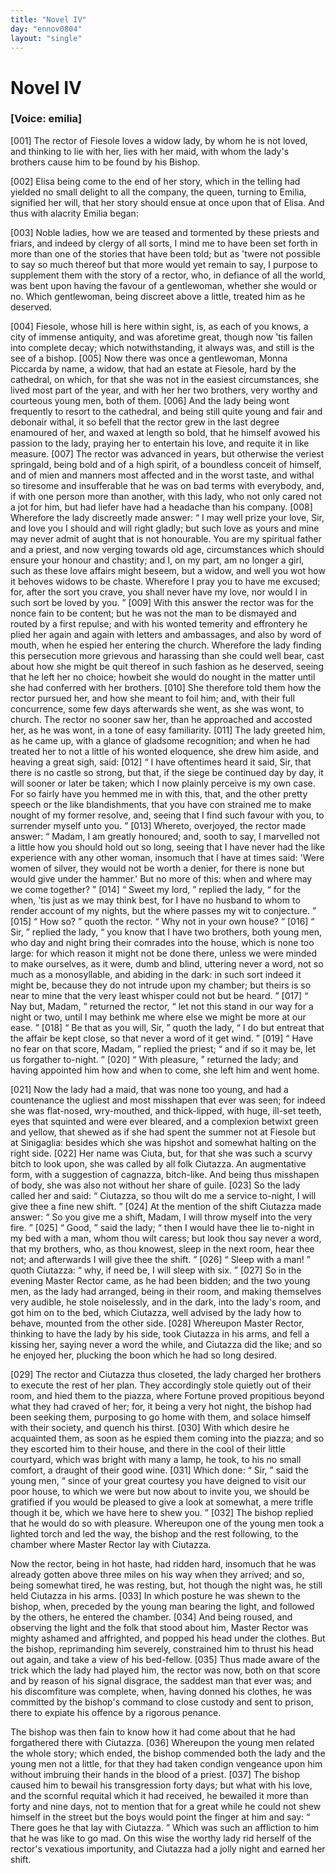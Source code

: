 ```yaml
---
title: "Novel IV"
day: "ennov0804"
layout: "single"
---
```

<div id="nov0804" type="novella" who="emilia">
 <h1>
  Novel IV
 </h1>
 <argument>
  <p>
   <h3>
    [Voice: emilia]
   </h3>
  </p>
  <p>
   <a name="p08040001">
    [001]
   </a>
   The rector of Fiesole loves a widow lady, by whom he is
 not loved, and thinking to lie with her, lies with her
 maid, with whom the lady's brothers cause him to be
 found by his Bishop.
  </p>
 </argument>
 <div3 type="commentary" who="author">
  <p>
   <a name="p08040002">
    [002]
   </a>
   Elisa
   being come to the end of
	her story, which in the telling
	had yielded no small delight to all the company, the queen, turning
	to Emilia, signified her will, that her story should ensue at once upon
      that of Elisa. And thus with alacrity Emilia began:
  </p>
 </div3>
 <div3 type="commentary" who="emilia">
  <p>
   <a name="p08040003">
    [003]
   </a>
   Noble ladies,
	how we are teased and tormented by these priests and friars, and
	indeed by clergy of all sorts, I mind me to have been set forth in
	more than one of the stories that have been told; but as 'twere not
	possible to say so much thereof but that more would yet remain to
	say, I purpose to supplement them with the story of a rector, who, in
	defiance of all the world, was bent upon having the favour of a
	gentlewoman, whether she would or no. Which gentlewoman,
	being discreet above a little, treated him as he deserved.
  </p>
 </div3>
 <p>
  <a name="p08040004">
   [004]
  </a>
  Fiesole, whose hill is here within sight, is, as each of you knows,
 a city of immense antiquity, and was aforetime great, though now
 'tis fallen into complete decay; which notwithstanding, it always was,
 and still is the see of a bishop.
  <a name="p08040005">
   [005]
  </a>
  Now there was once a gentlewoman,
 Monna Piccarda by name, a widow, that had an estate at Fiesole,
 hard by the cathedral, on which, for that she was not in the easiest
 circumstances, she lived most part of the year, and with her her two
 brothers, very worthy and courteous young men, both of them.
  <a name="p08040006">
   [006]
  </a>
  And the lady being wont frequently to resort to the cathedral, and
 being still quite young and fair and debonair withal, it so befell that
 the rector grew in the last degree enamoured of her, and waxed at
 length so bold, that he himself avowed his passion to the lady, praying
  her
 to entertain his love, and requite it in like measure.
  <a name="p08040007">
   [007]
  </a>
  The rector
 was advanced in years, but otherwise the veriest springald, being bold
 and of a high spirit, of a boundless conceit of himself, and of mien
 and manners most affected and in the worst taste, and withal so tiresome
 and insufferable that he was on bad terms with everybody, and,
 if with one person more than another, with this lady, who not only
 cared not a jot for him, but had liefer have had a headache than his
 company.
  <a name="p08040008">
   [008]
  </a>
  Wherefore the lady discreetly made answer:
  <q direct="unspecified">
   I may
 well prize your love, Sir, and love you I should and will right gladly;
 but such love as yours and mine may never admit of aught that is
 not honourable. You are my spiritual father and a priest, and now
 verging towards old age, circumstances which should ensure your
 honour and chastity; and I, on my part, am no longer a girl, such
 as these love affairs might beseem, but a widow, and well you wot
 how it behoves widows to be chaste. Wherefore I pray you to have
 me excused; for, after the sort you crave, you shall never have my
 love, nor would I in such sort be loved by you.
  </q>
  <a name="p08040009">
   [009]
  </a>
  With this answer
 the rector was for the nonce fain to be content; but he was not the
 man to be dismayed and routed by a first repulse; and with his
 wonted temerity and effrontery he plied her again and again with
 letters and ambassages, and also by word of mouth, when he espied
 her entering the church. Wherefore the lady finding this persecution
 more grievous and harassing than she could well bear, cast about how
 she might be quit thereof in such fashion as he deserved, seeing that
 he left her no choice; howbeit she would do nought in the matter
 until she had conferred with her brothers.
  <a name="p08040010">
   [010]
  </a>
  She therefore told them
 how the rector pursued her, and how she meant to foil him; and,
 with their full concurrence, some few days afterwards she went, as
 she was wont, to church. The rector no sooner saw her, than he
 approached and accosted her, as he was wont, in a tone of easy
 familiarity.
  <a name="p08040011">
   [011]
  </a>
  The lady greeted him, as he came up, with a glance
 of gladsome recognition; and when he had treated her to not a little
 of his wonted eloquence, she drew him aside, and heaving a great
 sigh, said:
  <a name="p08040012">
   [012]
  </a>
  <q direct="unspecified">
   I have oftentimes heard it said, Sir, that there is no
 castle so strong, but that, if the siege be continued day by day, it
 will sooner or later be taken; which I now plainly perceive is my
 own case. For so fairly have you hemmed me in with this, that, and
 the other pretty speech or the like blandishments, that you have
 con
   strained
 me to make nought of my former resolve, and, seeing that I
 find such favour with you, to surrender myself unto you.
  </q>
  <a name="p08040013">
   [013]
  </a>
  Whereto,
 overjoyed, the rector made answer:
  <q direct="unspecified">
   Madam, I am greatly
 honoured; and, sooth to say, I marvelled not a little how you should
 hold out so long, seeing that I have never had the like experience
 with any other woman, insomuch that I have at times said: 'Were
 women of silver, they would not be worth a denier, for there is none
 but would give under the hammer.' But no more of this: when and
 where may we come together?
  </q>
  <a name="p08040014">
   [014]
  </a>
  <q direct="unspecified">
   Sweet my lord,
  </q>
  replied the lady,
  <q direct="unspecified">
   for the when, 'tis just as we may think best, for I have no husband
 to whom to render account of my nights, but the where passes my
 wit to conjecture.
  </q>
  <a name="p08040015">
   [015]
  </a>
  <q direct="unspecified">
   How so?
  </q>
  quoth the rector.
  <q direct="unspecified">
   Why not in
 your own house?
  </q>
  <a name="p08040016">
   [016]
  </a>
  <q direct="unspecified">
   Sir,
  </q>
  replied the lady,
  <q direct="unspecified">
   you know that I have
 two brothers, both young men, who day and night bring their comrades
 into the house, which is none too large: for which reason it
 might not be done there, unless we were minded to make ourselves,
 as it were, dumb and blind, uttering never a word, not so much as a
 monosyllable, and abiding in the dark: in such sort indeed it might
 be, because they do not intrude upon my chamber; but theirs is so
 near to mine that the very least whisper could not but be heard.
  </q>
  <a name="p08040017">
   [017]
  </a>
  <q direct="unspecified">
   Nay but, Madam,
  </q>
  returned the rector,
  <q direct="unspecified">
   let not this stand in our
 way for a night or two, until I may bethink me where else we might
 be more at our ease.
  </q>
  <a name="p08040018">
   [018]
  </a>
  <q direct="unspecified">
   Be that as you will, Sir,
  </q>
  quoth the lady,
  <q direct="unspecified">
   I do but entreat that the affair be kept close, so that never a word
 of it get wind.
  </q>
  <a name="p08040019">
   [019]
  </a>
  <q direct="unspecified">
   Have no fear on that score, Madam,
  </q>
  replied the
 priest;
  <q direct="unspecified">
   and if so it may be, let us forgather to-night.
  </q>
  <a name="p08040020">
   [020]
  </a>
  <q direct="unspecified">
   With
 pleasure,
  </q>
  returned the lady; and having appointed him how and
 when to come, she left him and went home.
 </p>
 <p>
  <a name="p08040021">
   [021]
  </a>
  Now the lady had a maid, that was none too young, and had a
 countenance the ugliest and most misshapen that ever was seen; for
 indeed she was flat-nosed, wry-mouthed, and thick-lipped, with huge,
 ill-set teeth, eyes that squinted and were ever bleared, and a complexion
 betwixt green and yellow, that shewed as if she had spent the
 summer not at Fiesole but at Sinigaglia: besides which she was hipshot
 and somewhat halting on the right side.
  <a name="p08040022">
   [022]
  </a>
  Her name was Ciuta,
 but, for that she was such a scurvy bitch to look upon, she was called
 by all folk Ciutazza.
  <note>
   An augmentative form, with a suggestion of
   cagnazza,
   bitch-like.
  </note>
  And being thus misshapen of body, she
 was
  also not without her share of guile.
  <a name="p08040023">
   [023]
  </a>
  So the lady called her and said:
  <q direct="unspecified">
   Ciutazza, so thou wilt do me a service to-night, I will give thee
 a fine new shift.
  </q>
  <a name="p08040024">
   [024]
  </a>
  At the mention of the shift Ciutazza made
 answer:
  <q direct="unspecified">
   So you give me a shift, Madam, I will throw myself
 into the very fire.
  </q>
  <a name="p08040025">
   [025]
  </a>
  <q direct="unspecified">
   Good,
  </q>
  said the lady;
  <q direct="unspecified">
   then I would have
 thee lie to-night in my bed with a man, whom thou wilt caress; but
 look thou say never a word, that my brothers, who, as thou knowest,
 sleep in the next room, hear thee not; and afterwards I will give
 thee the shift.
  </q>
  <a name="p08040026">
   [026]
  </a>
  <q direct="unspecified">
   Sleep with a man!
  </q>
  quoth Ciutazza:
  <q direct="unspecified">
   why, if
 need be, I will sleep with six.
  </q>
  <a name="p08040027">
   [027]
  </a>
  So in the evening Master Rector
 came, as he had been bidden; and the two young men, as the lady
 had arranged, being in their room, and making themselves very audible,
 he stole noiselessly, and in the dark, into the lady's room, and got
 him on to the bed, which Ciutazza, well advised by the lady how to
 behave, mounted from the other side.
  <a name="p08040028">
   [028]
  </a>
  Whereupon Master Rector,
 thinking to have the lady by his side, took Ciutazza in his arms, and
 fell a kissing her, saying never a word the while, and Ciutazza did
 the like; and so he enjoyed her, plucking the boon which he had so
 long desired.
 </p>
 <p>
  <a name="p08040029">
   [029]
  </a>
  The rector and Ciutazza thus closeted, the lady charged her
      brothers to execute the rest of her plan. They accordingly stole
      quietly out of their room, and hied them to the piazza, where
      Fortune proved propitious beyond what they had craved of her; for,
      it being a very hot night, the bishop had been seeking them, purposing
      to go home with them, and solace himself with their society, and
      quench his thirst.
  <a name="p08040030">
   [030]
  </a>
  With which desire he acquainted them, as soon
      as he espied them coming into the piazza; and so they escorted him
      to their house, and there in the cool of their little courtyard, which
      was bright with many a lamp, he took, to his no small comfort, a
      draught of their good wine.
  <a name="p08040031">
   [031]
  </a>
  Which done:
  <q direct="unspecified">
   Sir,
  </q>
  said the young
      men,
  <q direct="unspecified">
   since of your great courtesy you have deigned to visit our poor
	house, to which we were but now about to invite you, we should be
	gratified if you would be pleased to give a look at somewhat, a mere
	trifle though it be, which we have here to shew you.
  </q>
  <a name="p08040032">
   [032]
  </a>
  The bishop
      replied that he would do so with pleasure. Whereupon one of the
      young men took a lighted torch and led the way, the bishop and
      the rest following, to the chamber where Master Rector lay with
      Ciutazza.
 </p>
 <p>
  Now the rector, being in hot haste, had ridden hard, insomuch
 that he was already gotten above three miles on his way when they
 arrived; and so, being somewhat tired, he was resting, but, hot
 though the night was, he still held Ciutazza in his arms.
  <a name="p08040033">
   [033]
  </a>
  In which
 posture he was shewn to the bishop, when, preceded by the young
 man bearing the light, and followed by the others, he entered the
 chamber.
  <a name="p08040034">
   [034]
  </a>
  And being roused, and observing the light and the folk
 that stood about him, Master Rector was mighty ashamed and
 affrighted, and popped his head under the clothes. But the bishop,
 reprimanding him severely, constrained him to thrust his head out
 again, and take a view of his bed-fellow.
  <a name="p08040035">
   [035]
  </a>
  Thus made aware of the
 trick which the lady had played him, the rector was now, both on
 that score and by reason of his signal disgrace, the saddest man that
 ever was; and his discomfiture was complete, when, having donned
 his clothes, he was committed by the bishop's command to close
 custody and sent to prison, there to expiate his offence by a rigorous
 penance.
 </p>
 <p>
  The bishop was then fain to know how it had come about that
 he had forgathered there with Ciutazza.
  <a name="p08040036">
   [036]
  </a>
  Whereupon the young
 men related the whole story; which ended, the bishop commended
 both the lady and the young men not a little, for that they had taken
 condign vengeance upon him without imbruing their hands in the
 blood of a priest.
  <a name="p08040037">
   [037]
  </a>
  The bishop caused him to bewail his transgression
 forty days; but what with his love, and the scornful requital which
 it had received, he bewailed it more than forty and nine days, not to
 mention that for a great while he could not shew himself in the
 street but the boys would point the finger at him and say:
  <q direct="unspecified">
   There goes he that lay with Ciutazza.
  </q>
  Which was such an
 affliction to him that he was like to go mad. On this wise the
 worthy lady rid herself of the rector's vexatious importunity, and
 Ciutazza had a jolly night and earned her shift.
 </p>
</div>